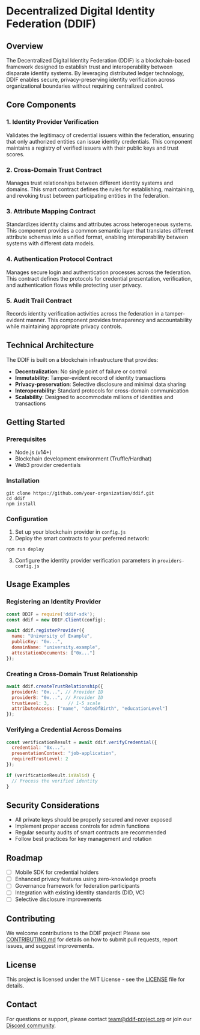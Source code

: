 # Decentralized Digital Identity Federation (DDIF)

## Overview

The Decentralized Digital Identity Federation (DDIF) is a blockchain-based framework designed to establish trust and interoperability between disparate identity systems. By leveraging distributed ledger technology, DDIF enables secure, privacy-preserving identity verification across organizational boundaries without requiring centralized control.

## Core Components

### 1. Identity Provider Verification
Validates the legitimacy of credential issuers within the federation, ensuring that only authorized entities can issue identity credentials. This component maintains a registry of verified issuers with their public keys and trust scores.

### 2. Cross-Domain Trust Contract
Manages trust relationships between different identity systems and domains. This smart contract defines the rules for establishing, maintaining, and revoking trust between participating entities in the federation.

### 3. Attribute Mapping Contract
Standardizes identity claims and attributes across heterogeneous systems. This component provides a common semantic layer that translates different attribute schemas into a unified format, enabling interoperability between systems with different data models.

### 4. Authentication Protocol Contract
Manages secure login and authentication processes across the federation. This contract defines the protocols for credential presentation, verification, and authentication flows while protecting user privacy.

### 5. Audit Trail Contract
Records identity verification activities across the federation in a tamper-evident manner. This component provides transparency and accountability while maintaining appropriate privacy controls.

## Technical Architecture

The DDIF is built on a blockchain infrastructure that provides:

- **Decentralization**: No single point of failure or control
- **Immutability**: Tamper-evident record of identity transactions
- **Privacy-preservation**: Selective disclosure and minimal data sharing
- **Interoperability**: Standard protocols for cross-domain communication
- **Scalability**: Designed to accommodate millions of identities and transactions

## Getting Started

### Prerequisites
- Node.js (v14+)
- Blockchain development environment (Truffle/Hardhat)
- Web3 provider credentials

### Installation
```
git clone https://github.com/your-organization/ddif.git
cd ddif
npm install
```

### Configuration
1. Set up your blockchain provider in `config.js`
2. Deploy the smart contracts to your preferred network:
```
npm run deploy
```
3. Configure the identity provider verification parameters in `providers-config.js`

## Usage Examples

### Registering an Identity Provider
```javascript
const DDIF = require('ddif-sdk');
const ddif = new DDIF.Client(config);

await ddif.registerProvider({
  name: "University of Example",
  publicKey: "0x...",
  domainName: "university.example",
  attestationDocuments: ["0x..."]
});
```

### Creating a Cross-Domain Trust Relationship
```javascript
await ddif.createTrustRelationship({
  providerA: "0x...", // Provider ID
  providerB: "0x...", // Provider ID
  trustLevel: 3,       // 1-5 scale
  attributeAccess: ["name", "dateOfBirth", "educationLevel"]
});
```

### Verifying a Credential Across Domains
```javascript
const verificationResult = await ddif.verifyCredential({
  credential: "0x...",
  presentationContext: "job-application",
  requiredTrustLevel: 2
});

if (verificationResult.isValid) {
  // Process the verified identity
}
```

## Security Considerations

- All private keys should be properly secured and never exposed
- Implement proper access controls for admin functions
- Regular security audits of smart contracts are recommended
- Follow best practices for key management and rotation

## Roadmap

- [ ] Mobile SDK for credential holders
- [ ] Enhanced privacy features using zero-knowledge proofs
- [ ] Governance framework for federation participants
- [ ] Integration with existing identity standards (DID, VC)
- [ ] Selective disclosure improvements

## Contributing

We welcome contributions to the DDIF project! Please see [CONTRIBUTING.md](CONTRIBUTING.md) for details on how to submit pull requests, report issues, and suggest improvements.

## License

This project is licensed under the MIT License - see the [LICENSE](LICENSE) file for details.

## Contact

For questions or support, please contact [team@ddif-project.org](mailto:team@ddif-project.org) or join our [Discord community](https://discord.gg/ddif-community).
